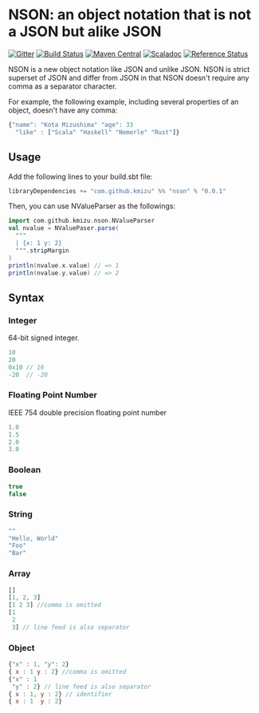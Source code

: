 # NSON: an object notation that is not a JSON but alike JSON

[![Gitter](https://badges.gitter.im/kmizu/nson.svg)](https://gitter.im/kmizu/nson?utm_source=badge&utm_medium=badge&utm_campaign=pr-badge)
[![Build Status](https://travis-ci.org/kmizu/nson.png?branch=master)](https://travis-ci.org/kmizu/nson)
[![Maven Central](https://maven-badges.herokuapp.com/maven-central/com.github.kmizu/nson_2.11/badge.svg)](https://maven-badges.herokuapp.com/maven-central/com.github.kmizu/nson_2.11)
[![Scaladoc](http://javadoc-badge.appspot.com/com.github.kmizu/nson_2.11.svg?label=scaladoc)](http://javadoc-badge.appspot.com/com.github.kmizu/nson_2.11/index.html#com.github.kmizu.nson.package)
[![Reference Status](https://www.versioneye.com/java/com.github.kmizu:nson_2.11/reference_badge.svg?style=flat)](https://www.versioneye.com/java/com.github.kmizu:nson_2.11/references)


NSON is a new object notation like JSON and unlike JSON. NSON is strict superset of JSON and differ from JSON in that NSON doesn't 
require any comma as a separator character.

For example, the following example, including several properties of an object, doesn't have any comma:

```js
{"name": "Kota Mizushima" "age": 33
  "like" : ["Scala" "Haskell" "Nemerle" "Rust"]}
```

## Usage

Add the following lines to your build.sbt file:

```scala
libraryDependencies += "com.github.kmizu" %% "nson" % "0.0.1"
```

Then, you can use NValueParser as the followings:

```scala
import com.github.kmizu.nson.NValueParser
val nvalue = NValuePaser.parse(
  """
  | {x: 1 y: 2}
  """.stripMargin
)
println(nvalue.x.value) // => 1
println(nvalue.y.value) // => 2
```

## Syntax

### Integer

64-bit signed integer.

```js
10
20
0x10 // 16
-20  // -20
```

### Floating Point Number

IEEE 754 double precision floating point number

```js
1.0
1.5
2.0
3.0
```

### Boolean

```js
true
false
```

### String

```js
""
"Hello, World"
"Foo"
"Bar"
```

### Array

```js
[]
[1, 2, 3]
[1 2 3] //comma is omitted
[1
 2
 3] // line feed is also separator
```

### Object

```js
{"x" : 1, "y": 2}
{ x : 1 y : 2} //comma is omitted
{"x" : 1
 "y" : 2} // line feed is also separator
{ x : 1, y : 2} // identifier
{ x : 1  y : 2}
```
